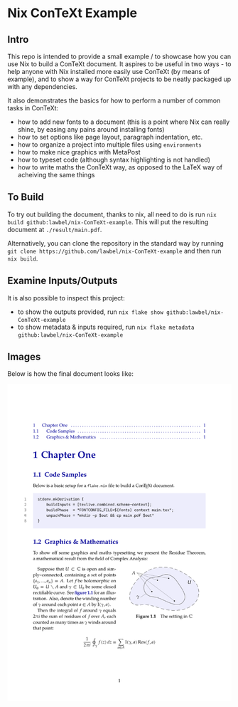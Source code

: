 # Nix ConTeXt Example

## Intro

This repo is intended to provide a small example / to showcase how you can use
Nix to build a ConTeXt document. It aspires to be useful in two ways - to
help anyone with Nix installed more easily use ConTeXt (by means of example),
and to show a way for ConTeXt projects to be neatly packaged up with any
dependencies.

It also demonstrates the basics for how to perform a number of common tasks
in ConTeXt:

- how to add new fonts to a document (this is a point where Nix can
  really shine, by easing any pains around installing fonts)
- how to set options like page layout, paragraph indentation, etc.
- how to organize a project into multiple files using `environments`
- how to make nice graphics with MetaPost
- how to typeset code (although syntax highlighting is not handled)
- how to write maths the ConTeXt way, as opposed to the LaTeX way of
  acheiving the same things

## To Build

To try out building the document, thanks to nix, all need to do is run
`nix build github:lawbel/nix-ConTeXt-example`. This will put the resulting
document at `./result/main.pdf`.

Alternatively, you can clone the repository in the standard way by running
`git clone https://github.com/lawbel/nix-ConTeXt-example` and then run
`nix build`.

## Examine Inputs/Outputs

It is also possible to inspect this project:

- to show the outputs provided, run
  `nix flake show github:lawbel/nix-ConTeXt-example`
- to show metadata & inputs required, run
  `nix flake metadata github:lawbel/nix-ConTeXt-example`

## Images

Below is how the final document looks like:

![PDF Output](images/output.png)
